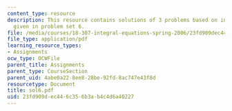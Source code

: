 ```yaml
---
content_type: resource
description: This resource contains solutions of 3 problems based on integral equations
  given in problem set 6.
file: /media/courses/18-307-integral-equations-spring-2006/23fd909dec446c356b3ab4c4d6a40227_sol6.pdf
file_type: application/pdf
learning_resource_types:
- Assignments
ocw_type: OCWFile
parent_title: Assignments
parent_type: CourseSection
parent_uid: 4abe0a22-8ee8-28be-92fd-8ac747e43f8d
resourcetype: Document
title: sol6.pdf
uid: 23fd909d-ec44-6c35-6b3a-b4c4d6a40227
---
```


